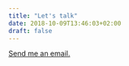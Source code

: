 ```yaml
---
title: "Let's talk"
date: 2018-10-09T13:46:03+02:00
draft: false
---
```


[Send me an email.](mailto:hello@dvcarrillo.ninja)
